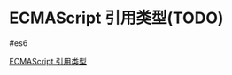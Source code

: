# ECMAScript 引用类型(TODO)
#es6

[ECMAScript 引用类型](http://www.w3school.com.cn/js/pro_js_referencetypes.asp)
